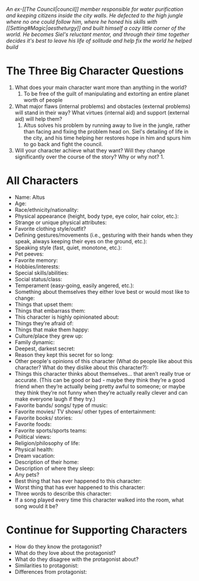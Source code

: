 *An ex-[[The Council|council]] member responsible for water purification and keeping citizens inside the city walls. He defected to the high jungle where no one could follow him, where he honed his skills with [[Setting#Magic|aestheturgy]] and built himself a cozy little corner of the world. He becomes Siel's reluctant mentor, and through their time together decides it's best to leave his life of solitude and help fix the world he helped build*
# The Three Big Character Questions

1. What does your main character want more than anything in the world?
	1. To be free of the guilt of manipulating and extorting an entire planet worth of people
2. What major flaws (internal problems) and obstacles (external problems) will stand in their way? What virtues (internal aid) and support (external aid) will help them?
	1. Altus solves his problem by running away to live in the jungle, rather than facing and fixing the problem head on. Siel's detailing of life in the city, and his time helping her restores hope in him and spurs him to go back and fight the council.
3. Will your character achieve what they want? Will they change significantly over the course of the story? Why or why not?
	1. 

# All Characters
- Name: Altus
- Age:
- Race/ethnicity/nationality:
- Physical appearance (height, body type, eye color, hair color, etc.):
- Strange or unique physical attributes:
- Favorite clothing style/outfit?
- Defining gestures/movements (i.e., gesturing with their hands when they speak, always keeping their eyes on the ground, etc.):
- Speaking style (fast, quiet, monotone, etc.):
- Pet peeves:
- Favorite memory:
- Hobbies/interests:
- Special skills/abilities:
- Social status/class:
- Temperament (easy-going, easily angered, etc.):
- Something about themselves they either love best or would most like to change:
- Things that upset them:
- Things that embarrass them:
- This character is highly opinionated about:
- Things they’re afraid of:
- Things that make them happy:
- Culture/place they grew up:
- Family dynamic:
- Deepest, darkest secret:
- Reason they kept this secret for so long:
- Other people's opinions of this character (What do people like about this character? What do they dislike about this character?):
- Things this character thinks about themselves… that aren’t really true or accurate. (This can be good or bad - maybe they think they’re a good friend when they’re actually being pretty awful to someone; or maybe they think they’re not funny when they’re actually really clever and can make everyone laugh if they try.)
- Favorite bands/ songs/ type of music:
- Favorite movies/ TV shows/ other types of entertainment:
- Favorite books/ stories:
- Favorite foods:
- Favorite sports/sports teams:
- Political views:
- Religion/philosophy of life:
- Physical health:
- Dream vacation:
- Description of their home:
- Description of where they sleep:
- Any pets?
- Best thing that has ever happened to this character:
- Worst thing that has ever happened to this character:
- Three words to describe this character:
- If a song played every time this character walked into the room, what song would it be?

# Continue for Supporting Characters
- How do they know the protagonist?
- What do they love about the protagonist?
- What do they disagree with the protagonist about?
- Similarities to protagonist:
- Differences from protagonist: